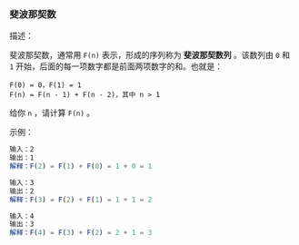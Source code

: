 ### 斐波那契数

描述：

斐波那契数，通常用 `F(n)` 表示，形成的序列称为 **斐波那契数列** 。该数列由 `0` 和 `1` 开始，后面的每一项数字都是前面两项数字的和。也就是：

    F(0) = 0，F(1) = 1
    F(n) = F(n - 1) + F(n - 2)，其中 n > 1

给你 `n` ，请计算 `F(n)` 。

示例：

```js
输入：2
输出：1
解释：F(2) = F(1) + F(0) = 1 + 0 = 1
```

```js
输入：3
输出：2
解释：F(3) = F(2) + F(1) = 1 + 1 = 2
```

```js
输入：4
输出：3
解释：F(4) = F(3) + F(2) = 2 + 1 = 3
```